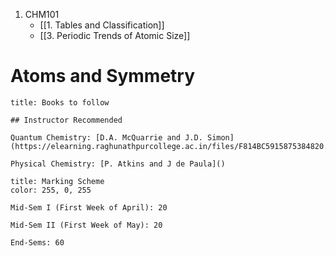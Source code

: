1. CHM101
	- [[1. Tables and Classification]]
	- [[3. Periodic Trends of Atomic Size]]

# Atoms and Symmetry

```ad-note
title: Books to follow

## Instructor Recommended

Quantum Chemistry: [D.A. McQuarrie and J.D. Simon](https://elearning.raghunathpurcollege.ac.in/files/F814BC5915875384820.pdf)

Physical Chemistry: [P. Atkins and J de Paula]()

```

```ad-note
title: Marking Scheme
color: 255, 0, 255

Mid-Sem I (First Week of April): 20

Mid-Sem II (First Week of May): 20

End-Sems: 60

```
